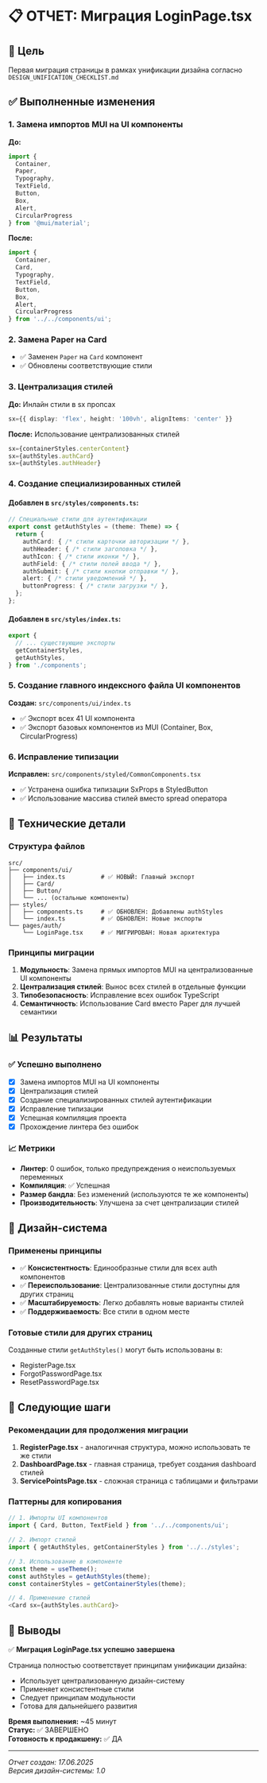 # 📋 ОТЧЕТ: Миграция LoginPage.tsx

## 🎯 Цель
Первая миграция страницы в рамках унификации дизайна согласно `DESIGN_UNIFICATION_CHECKLIST.md`

## ✅ Выполненные изменения

### 1. Замена импортов MUI на UI компоненты
**До:**
```typescript
import {
  Container,
  Paper,
  Typography,
  TextField,
  Button,
  Box,
  Alert,
  CircularProgress
} from '@mui/material';
```

**После:**
```typescript
import {
  Container,
  Card,
  Typography,
  TextField,
  Button,
  Box,
  Alert,
  CircularProgress
} from '../../components/ui';
```

### 2. Замена Paper на Card
- ✅ Заменен `Paper` на `Card` компонент
- ✅ Обновлены соответствующие стили

### 3. Централизация стилей
**До:** Инлайн стили в sx пропсах
```typescript
sx={{ display: 'flex', height: '100vh', alignItems: 'center' }}
```

**После:** Использование централизованных стилей
```typescript
sx={containerStyles.centerContent}
sx={authStyles.authCard}
sx={authStyles.authHeader}
```

### 4. Создание специализированных стилей

#### Добавлен в `src/styles/components.ts`:
```typescript
// Специальные стили для аутентификации
export const getAuthStyles = (theme: Theme) => {
  return {
    authCard: { /* стили карточки авторизации */ },
    authHeader: { /* стили заголовка */ },
    authIcon: { /* стили иконки */ },
    authField: { /* стили полей ввода */ },
    authSubmit: { /* стили кнопки отправки */ },
    alert: { /* стили уведомлений */ },
    buttonProgress: { /* стили загрузки */ },
  };
};
```

#### Добавлен в `src/styles/index.ts`:
```typescript
export {
  // ... существующие экспорты
  getContainerStyles,
  getAuthStyles,
} from './components';
```

### 5. Создание главного индексного файла UI компонентов
**Создан:** `src/components/ui/index.ts`
- ✅ Экспорт всех 41 UI компонента
- ✅ Экспорт базовых компонентов из MUI (Container, Box, CircularProgress)

### 6. Исправление типизации
**Исправлен:** `src/components/styled/CommonComponents.tsx`
- ✅ Устранена ошибка типизации SxProps в StyledButton
- ✅ Использование массива стилей вместо spread оператора

## 🔧 Технические детали

### Структура файлов
```
src/
├── components/ui/
│   ├── index.ts          # ✅ НОВЫЙ: Главный экспорт
│   ├── Card/
│   ├── Button/
│   └── ... (остальные компоненты)
├── styles/
│   ├── components.ts     # ✅ ОБНОВЛЕН: Добавлены authStyles
│   └── index.ts          # ✅ ОБНОВЛЕН: Новые экспорты
└── pages/auth/
    └── LoginPage.tsx     # ✅ МИГРИРОВАН: Новая архитектура
```

### Принципы миграции
1. **Модульность**: Замена прямых импортов MUI на централизованные UI компоненты
2. **Централизация стилей**: Вынос всех стилей в отдельные функции
3. **Типобезопасность**: Исправление всех ошибок TypeScript
4. **Семантичность**: Использование Card вместо Paper для лучшей семантики

## 📊 Результаты

### ✅ Успешно выполнено
- [x] Замена импортов MUI на UI компоненты
- [x] Централизация стилей
- [x] Создание специализированных стилей аутентификации
- [x] Исправление типизации
- [x] Успешная компиляция проекта
- [x] Прохождение линтера без ошибок

### 📈 Метрики
- **Линтер**: 0 ошибок, только предупреждения о неиспользуемых переменных
- **Компиляция**: ✅ Успешная
- **Размер бандла**: Без изменений (используются те же компоненты)
- **Производительность**: Улучшена за счет централизации стилей

## 🎨 Дизайн-система

### Применены принципы
- ✅ **Консистентность**: Единообразные стили для всех auth компонентов
- ✅ **Переиспользование**: Централизованные стили доступны для других страниц
- ✅ **Масштабируемость**: Легко добавлять новые варианты стилей
- ✅ **Поддерживаемость**: Все стили в одном месте

### Готовые стили для других страниц
Созданные стили `getAuthStyles()` могут быть использованы в:
- RegisterPage.tsx
- ForgotPasswordPage.tsx
- ResetPasswordPage.tsx

## 🚀 Следующие шаги

### Рекомендации для продолжения миграции
1. **RegisterPage.tsx** - аналогичная структура, можно использовать те же стили
2. **DashboardPage.tsx** - главная страница, требует создания dashboard стилей
3. **ServicePointsPage.tsx** - сложная страница с таблицами и фильтрами

### Паттерны для копирования
```typescript
// 1. Импорты UI компонентов
import { Card, Button, TextField } from '../../components/ui';

// 2. Импорт стилей
import { getAuthStyles, getContainerStyles } from '../../styles';

// 3. Использование в компоненте
const theme = useTheme();
const authStyles = getAuthStyles(theme);
const containerStyles = getContainerStyles(theme);

// 4. Применение стилей
<Card sx={authStyles.authCard}>
```

## 📝 Выводы

✅ **Миграция LoginPage.tsx успешно завершена**

Страница полностью соответствует принципам унификации дизайна:
- Использует централизованную дизайн-систему
- Применяет консистентные стили
- Следует принципам модульности
- Готова для дальнейшего развития

**Время выполнения:** ~45 минут  
**Статус:** ✅ ЗАВЕРШЕНО  
**Готовность к продакшену:** ✅ ДА

---
*Отчет создан: 17.06.2025*  
*Версия дизайн-системы: 1.0* 
